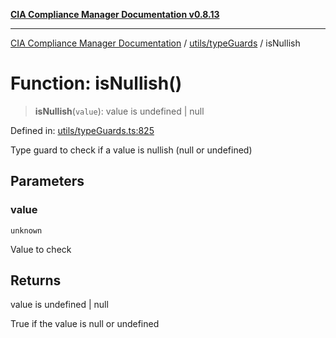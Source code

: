 [**CIA Compliance Manager Documentation v0.8.13**](../../../README.md)

***

[CIA Compliance Manager Documentation](../../../modules.md) / [utils/typeGuards](../README.md) / isNullish

# Function: isNullish()

> **isNullish**(`value`): value is undefined \| null

Defined in: [utils/typeGuards.ts:825](https://github.com/Hack23/cia-compliance-manager/blob/2f6ce8651c6fa9a0d9c8860576f0ee67ef038efd/src/utils/typeGuards.ts#L825)

Type guard to check if a value is nullish (null or undefined)

## Parameters

### value

`unknown`

Value to check

## Returns

value is undefined \| null

True if the value is null or undefined
